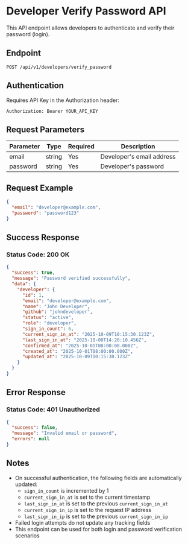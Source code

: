 # Developer Verify Password API

This API endpoint allows developers to authenticate and verify their password (login).

## Endpoint

```
POST /api/v1/developers/verify_password
```

## Authentication

Requires API Key in the Authorization header:
```
Authorization: Bearer YOUR_API_KEY
```

## Request Parameters

| Parameter | Type   | Required | Description |
|-----------|--------|----------|-------------|
| email     | string | Yes      | Developer's email address |
| password  | string | Yes      | Developer's password |

## Request Example

```json
{
  "email": "developer@example.com",
  "password": "password123"
}
```

## Success Response

### Status Code: 200 OK

```json
{
  "success": true,
  "message": "Password verified successfully",
  "data": {
    "developer": {
      "id": 1,
      "email": "developer@example.com",
      "name": "John Developer",
      "github": "johndeveloper",
      "status": "active",
      "role": "developer",
      "sign_in_count": 6,
      "current_sign_in_at": "2025-10-09T10:15:30.123Z",
      "last_sign_in_at": "2025-10-08T14:20:10.456Z",
      "confirmed_at": "2025-10-01T08:00:00.000Z",
      "created_at": "2025-10-01T08:00:00.000Z",
      "updated_at": "2025-10-09T10:15:30.123Z"
    }
  }
}
```

## Error Response

### Status Code: 401 Unauthorized

```json
{
  "success": false,
  "message": "Invalid email or password",
  "errors": null
}
```

## Notes

- On successful authentication, the following fields are automatically updated:
  - `sign_in_count` is incremented by 1
  - `current_sign_in_at` is set to the current timestamp
  - `last_sign_in_at` is set to the previous `current_sign_in_at`
  - `current_sign_in_ip` is set to the request IP address
  - `last_sign_in_ip` is set to the previous `current_sign_in_ip`
- Failed login attempts do not update any tracking fields
- This endpoint can be used for both login and password verification scenarios


